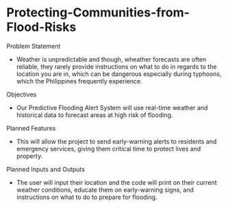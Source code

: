# Protecting-Communities-from-Flood-Risks
Problem Statement
- Weather is unpredictable and though, wheather forecasts are often reliable, they rarely provide instructions on what to do in regards to the location you are in, which can be dangerous especially during typhoons, which the Philippines frequently experience.

Objectives
- Our Predictive Flooding Alert System will use real-time weather and historical data to forecast areas at high risk of flooding.

Planned Features
-  This will allow the project to send early-warning alerts to residents and emergency services, giving them critical time to protect lives and property.

Planned Inputs and Outputs
- The user will input their location and the code will print on their current weather conditions, educate them on early-warning signs, and instructions on what to do to prepare for flooding.
  
